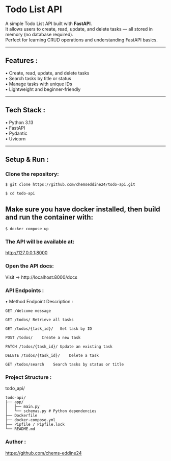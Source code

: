 # Todo List API

A simple Todo List API built with **FastAPI**.  
It allows users to create, read, update, and delete tasks — all stored in memory (no database required).  
Perfect for learning CRUD operations and understanding FastAPI basics.

---

## Features :

• Create, read, update, and delete tasks  
• Search tasks by title or status  
• Manage tasks with unique IDs  
• Lightweight and beginner-friendly

---

## Tech Stack :

• Python 3.13  
• FastAPI  
• Pydantic  
• Uvicorn

---

## Setup & Run :

### Clone the repository:
```
$ git clone https://github.com/chemseddine24/todo-api.git

$ cd todo-api
```
## Make sure you have docker installed, then build and run the container with:
```
$ docker compose up
```

### The API will be available at:

http://127.0.0.1:8000

### Open the API docs:

Visit -> http://localhost:8000/docs

### API Endpoints :
• Method	Endpoint	Description :
````
GET	/Welcome message

GET	/todos/	Retrieve all tasks

GET	/todos/{task_id}/	Get task by ID

POST /todos/	Create a new task

PATCH /todos/{task_id}/	Update an existing task

DELETE /todos/{task_id}/	Delete a task

GET	/todos/search	 Search tasks by status or title
````
### Project Structure :

todo_api/
```
todo-api/
├── app/
│   ├── main.py          
│   └── schemas.py # Python dependencies
├── Dockerfile           
├── docker-compose.yml   
├── Pipfile / Pipfile.lock 
└── README.md
```
    
### Author :
https://github.com/chems-eddine24
